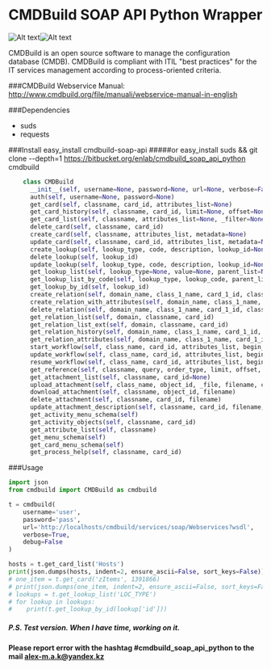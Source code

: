 # CMDBuild SOAP API Python Wrapper
![Alt text](http://www.cmdbuild.org/logo.png)![Alt text](https://www.python.org/static/opengraph-icon-200x200.png)

CMDBuild is an open source software to manage the configuration database (CMDB).
CMDBuild is compliant with ITIL "best practices" for the IT services management according to process-oriented criteria.

###CMDBuild Webservice Manual:
	 http://www.cmdbuild.org/file/manuali/webservice-manual-in-english
   
###Dependencies
 - suds
 - requests
   
###Install
	easy_install cmdbuild-soap-api
#####or 
	easy_install suds && git clone --depth=1 https://bitbucket.org/enlab/cmdbuild_soap_api_python cmdbuild
   
```python
    class CMDBuild
      __init__(self, username=None, password=None, url=None, verbose=False, debug=False)
      auth(self, username=None, password=None)
      get_card(self, classname, card_id, attributes_list=None)
      get_card_history(self, classname, card_id, limit=None, offset=None)
      get_card_list(self, classname, attributes_list=None, _filter=None, filter_sq_operator=None, order_type=None, limit=None, offset=None, full_text_query=None, cql_query=None, cql_query_parameters=None)
      delete_card(self, classname, card_id)
      create_card(self, classname, attributes_list, metadata=None)
      update_card(self, classname, card_id, attributes_list, metadata=None, begin_date=None)
      create_lookup(self, lookup_type, code, description, lookup_id=None, notes=None, parent_id=None, position=None)
      delete_lookup(self, lookup_id)
      update_lookup(self, lookup_type, code, description, lookup_id=None, notes=None, parent_id=None, position=None)
      get_lookup_list(self, lookup_type=None, value=None, parent_list=None)
      get_lookup_list_by_code(self, lookup_type, lookup_code, parent_list)
      get_lookup_by_id(self, lookup_id)
      create_relation(self, domain_name, class_1_name, card_1_id, class_2_name, card_2_id, status, begin_date, end_date)
      create_relation_with_attributes(self, domain_name, class_1_name, card_1_id, class_2_name, card_2_id, status, begin_date, end_date, attributes_list)
      delete_relation(self, domain_name, class_1_name, card_1_id, class_2_name, card_2_id, status, begin_date, end_date)
      get_relation_list(self, domain, classname, card_id)
      get_relation_list_ext(self, domain, classname, card_id)
      get_relation_history(self, domain_name, class_1_name, card_1_id, class_2_name, card_2_id, status, begin_date, end_date)
      get_relation_attributes(self, domain_name, class_1_name, card_1_id, class_2_name, card_2_id, status, begin_date, end_date)
      start_workflow(self, class_name, card_id, attributes_list, begin_date, user, complete_task)
      update_workflow(self, class_name, card_id, attributes_list, begin_date, user, complete_task)
      resume_workflow(self, class_name, card_id, attributes_list, begin_date, user, complete_task)
      get_reference(self, classname, query, order_type, limit, offset, full_text_query)
      get_attachment_list(self, classname, card_id=None)
      upload_attachment(self, class_name, object_id, _file, filename, category, description)
      download_attachment(self, classname, object_id, filename)
      delete_attachment(self, classname, card_id, filename)
      update_attachment_description(self, classname, card_id, filename, description)
      get_activity_menu_schema(self)
      get_activity_objects(self, classname, card_id)
      get_attribute_list(self, classname)
      get_menu_schema(self)
      get_card_menu_schema(self)
      get_process_help(self, classname, card_id)
```

###Usage
```python
import json
from cmdbuild import CMDBuild as cmdbuild

t = cmdbuild(
    username='user',
    password='pass',
    url='http://localhosts/cmdbuild/services/soap/Webservices?wsdl',
    verbose=True,
    debug=False
)

hosts = t.get_card_list('Hosts')
print(json.dumps(hosts, indent=2, ensure_ascii=False, sort_keys=False))
# one_item = t.get_card('zItems', 1391866)
# print(json.dumps(one_item, indent=2, ensure_ascii=False, sort_keys=False))
# lookups = t.get_lookup_list('LOC_TYPE')
# for lookup in lookups:
#    print(t.get_lookup_by_id(lookup['id']))
```

##### P.S. Test version. When I have time, working on it.

#### Please report error with the hashtag **#cmdbuild_soap_api_python** to the mail <alex-m.a.k@yandex.kz>

